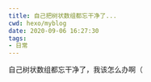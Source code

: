 ```yaml
---
title: 自己把树状数组都忘干净了...
cwd: hexo/myblog
date: 2020-09-06 16:27:30
tags:
- 日常
---
```


自己树状数组都忘干净了，我该怎么办啊（

